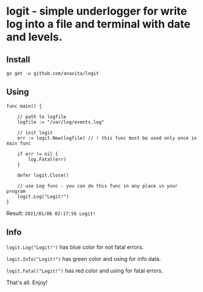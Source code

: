 # logit - simple underlogger for write log into a file and terminal with date and levels.

## Install
`go get -u github.com/anaxita/logit`

## Using
```
func main() {

	// path to logfile
	logfile := "/var/log/events.log"

	// init logit
	err := logit.New(logfile) // ! this func must be used only once in main func

	if err != nil {
		log.Fatal(err)
	}

	defer logit.Close()

	// use Log func - you can do this func in any place in your program
	logit.Log("Logit!")
}
```
Result: `2021/01/06 02:17:56 Logit!`
## Info

`logit.Log("Logit!")` has blue color for not fatal errors.

`logit.Info("Logit!")` has green color and using for info data.

`logit.Fatal("Logit!")` has red color and using for fatal errors.

That's all. Enjoy!
